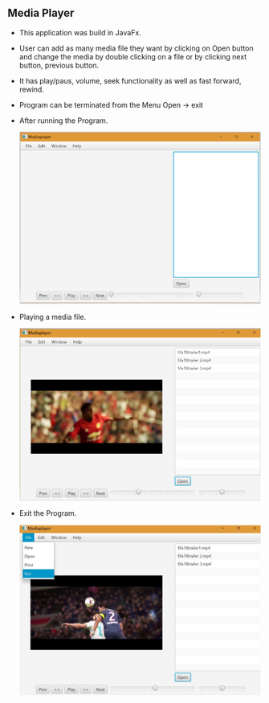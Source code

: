   ## Media Player

  * This application was build in JavaFx.
  * User can add as many media file they want by clicking on Open button and change the media by double clicking on a file or by clicking next button, previous button.
  * It has play/paus, volume, seek functionality as well as fast forward, rewind.
  * Program can be terminated from the Menu Open -> exit

  * After running the Program.

    <img src="images/img1.PNG">

  * Playing a media file.

    <img src="images/img2.PNG">


  * Exit the Program.

    <img src="images/img3.PNG">
